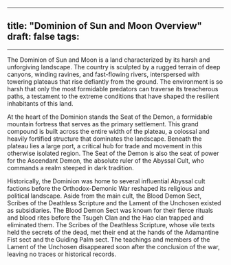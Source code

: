 
---
title: "Dominion of Sun and Moon Overview"
draft: false
tags:
  - 
---


The Dominion of Sun and Moon is a land characterized by its harsh and unforgiving landscape. The country is sculpted by a rugged terrain of deep canyons, winding ravines, and fast-flowing rivers, interspersed with towering plateaus that rise defiantly from the ground. The environment is so harsh that only the most formidable predators can traverse its treacherous paths, a testament to the extreme conditions that have shaped the resilient inhabitants of this land.

At the heart of the Dominion stands the Seat of the Demon, a formidable mountain fortress that serves as the primary settlement. This grand compound is built across the entire width of the plateau, a colossal and heavily fortified structure that dominates the landscape. Beneath the plateau lies a large port, a critical hub for trade and movement in this otherwise isolated region. The Seat of the Demon is also the seat of power for the Ascendant Demon, the absolute ruler of the Abyssal Cult, who commands a realm steeped in dark tradition.

Historically, the Dominion was home to several influential Abyssal cult factions before the Orthodox-Demonic War reshaped its religious and political landscape. Aside from the main cult, the Blood Demon Sect, Scribes of the Deathless Scripture and the Lament of the Unchosen existed as subsidiaries. The Blood Demon Sect was known for their fierce rituals and blood rites before the Tsugeh Clan and the Hao clan trapped and eliminated them. The Scribes of the Deathless Scripture, whose vile texts held the secrets of the dead, met their end at the hands of the Adamantine Fist sect and the Guiding Palm sect. The teachings and members of the Lament of the Unchosen disappeared soon after the conclusion of the war, leaving no traces or historical records. 